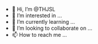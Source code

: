 - 👋 Hi, I’m @THJSL
- 👀 I’m interested in ...
- 🌱 I’m currently learning ...
- 💞️ I’m looking to collaborate on ...
- 📫 How to reach me ...

<!---
THJSL/THJSL is a ✨ special ✨ repository because its `README.md` (this file) appears on your GitHub profile.
You can click the Preview link to take a look at your changes.
--->
